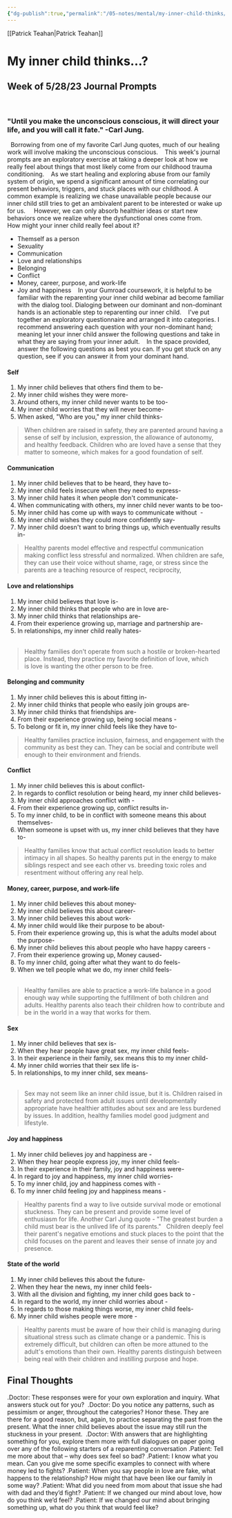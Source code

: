 ```yaml
---
{"dg-publish":true,"permalink":"/05-notes/mental/my-inner-child-thinks/","contentClasses":"daily page-light-pink Sunday","noteIcon":"","created":"2025-01-21T01:20:17.106+10:00","updated":"2025-01-21T16:22:36.592+10:00"}
---
```


[[Patrick Teahan\|Patrick Teahan]]
# My inner child thinks…?

## Week of 5/28/23 Journal Prompts
 
### "Until you make the unconscious conscious, it will direct your life, and you will call it fate." -Carl Jung.
 
Borrowing from one of my favorite Carl Jung quotes, much of our healing work will involve making the unconscious conscious. 
 
This week's journal prompts are an exploratory exercise at taking a deeper look at how we really feel about things that most likely come from our childhood trauma conditioning. 
 
As we start healing and exploring abuse from our family system of origin, we spend a significant amount of time correlating our present behaviors, triggers, and stuck places with our childhood. A common example is realizing we chase unavailable people because our inner child still tries to get an ambivalent parent to be interested or wake up for us.  
 
However, we can only absorb healthier ideas or start new behaviors once we realize where the dysfunctional ones come from. 
 
 
How might your inner child really feel about it? 
 
- Themself as a person
- Sexuality
- Communication
- Love and relationships
- Belonging
- Conflict
- Money, career, purpose, and work-life
- Joy and happiness 
 
In your Gumroad coursework, it is helpful to be familiar with the reparenting your inner child webinar ad become familiar with the dialog tool. Dialoging between our dominant and non-dominant hands is an actionable step to reparenting our inner child. 
 
I've put together an exploratory questionnaire and arranged it into categories. I recommend answering each question with your non-dominant hand; meaning let your inner child answer the following questions and take in what they are saying from your inner adult. 
 
In the space provided, answer the following questions as best you can. If you get stuck on any question, see if you can answer it from your dominant hand. 
#### Self
1. My inner child believes that others find them to be-	
2. My inner child wishes they were more- 	
3. Around others, my inner child never wants to be too-	
4. My inner child worries that they will never become- 	
5. When asked, "Who are you," my inner child thinks-	

>  When children are raised in safety, they are parented around having a sense of self by inclusion, expression, the allowance of autonomy, and healthy feedback. Children who are loved have a sense that they matter to someone, which makes for a good foundation of self.
#### Communication
1. My inner child believes that to be heard, they have to-	
2. My inner child feels insecure when they need to express-	
3. My inner child hates it when people don't communicate-	
4. When communicating with others, my inner child never wants to be too-	
5. My inner child has come up with ways to communicate without  -	
6. My inner child wishes they could more confidently say- 	
7. My inner child doesn't want to bring things up, which eventually results in-	

>  Healthy parents model effective and respectful communication making conflict less stressful and normalized. When children are safe, they can use their voice without shame, rage, or stress since the parents are a teaching resource of respect, reciprocity,
#### Love and relationships
1. My inner child believes that love is-	
2. My inner child thinks that people who are in love are-	
3. My inner child thinks that relationships are- 	
4. From their experience growing up, marriage and partnership are-	
5. In relationships, my inner child really hates- 	
 
>  Healthy families don't operate from such a hostile or broken-hearted place. Instead, they practice my favorite definition of love, which is love is wanting the other person to be free.
#### Belonging and community 
1. My inner child believes this is about fitting in-	
2. My inner child thinks that people who easily join groups are-	
3. My inner child thinks that friendships are- 	
4. From their experience growing up, being social means -	
5. To belong or fit in, my inner child feels like they have to-	
 
>  Healthy families practice inclusion, fairness, and engagement with the community as best they can. They can be social and contribute well enough to their environment and friends.
#### Conflict
1. My inner child believes this is about conflict-	
2. In regards to conflict resolution or being heard, my inner child believes-	
3. My inner child approaches conflict with -	
4. From their experience growing up, conflict results in-  	
5. To my inner child, to be in conflict with someone means this about themselves-	
6. When someone is upset with us, my inner child believes that they have to-

>  Healthy families know that actual conflict resolution leads to better intimacy in all shapes. So healthy parents put in the energy to make siblings respect and see each other vs. breeding toxic roles and resentment without offering any real help.
#### Money, career, purpose, and work-life
1. My inner child believes this about money-	
2. My inner child believes this about career-	
3. My inner child believes this about work-	
4. My inner child would like their purpose to be about-	
5. From their experience growing up, this is what the adults model about the purpose-	
6. My inner child believes this about people who have happy careers -	
7. From their experience growing up, Money caused-  	
8. To my inner child, going after what they want to do feels- 	
9. When we tell people what we do, my inner child feels-  	
 
>  Healthy families are able to practice a work-life balance in a good enough way while supporting the fulfillment of both children and adults. Healthy parents also teach their children how to contribute and be in the world in a way that works for them.
#### Sex
1. My inner child believes that sex is-	
2. When they hear people have great sex, my inner child feels-	
3. In their experience in their family, sex means this to my inner child-	
4. My inner child worries that their sex life is- 	
5. In relationships, to my inner child, sex means-	
 
>  Sex may not seem like an inner child issue, but it is. Children raised in safety and protected from adult issues until developmentally appropriate have healthier attitudes about sex and are less burdened by issues. In addition, healthy families model good judgment and lifestyle.
#### Joy and happiness 
1. My inner child believes joy and happiness are -	
2. When they hear people express joy, my inner child feels-	
3. In their experience in their family, joy and happiness were-	
4. In regard to joy and happiness, my inner child worries-  	
5. To my inner child, joy and happiness comes with -	
6. To my inner child feeling joy and happiness means -	

>  Healthy parents find a way to live outside survival mode or emotional stuckness. They can be present and provide some level of enthusiasm for life. Another Carl Jung quote - "The greatest burden a child must bear is the unlived life of its parents."
 
Children deeply feel their parent's negative emotions and stuck places to the point that the child focuses on the parent and leaves their sense of innate joy and presence. 
#### State of the world
1. My inner child believes this about the future-	
2. When they hear the news, my inner child feels-	
3. With all the division and fighting, my inner child goes back to -	
4. In regard to the world, my inner child worries about -  	
5. In regards to those making things worse, my inner child feels- 	
6. My inner child wishes people were more -	
 
> Healthy parents must be aware of how their child is managing during situational stress such as climate change or a pandemic. This is extremely difficult, but children can often be more attuned to the adult's emotions than their own. Healthy parents distinguish between being real with their children and instilling purpose and hope.
 
## Final Thoughts

.Doctor: These responses were for your own exploration and inquiry. What answers stuck out for you? 
.Doctor: Do you notice any patterns, such as pessimism or anger, throughout the categories? Honor these. They are there for a good reason, but, again, to practice separating the past from the present. What the inner child believes about the issue may still run the stuckness in your present. 
.Doctor:  With answers that are highlighting something for you, explore them more with full dialogues on paper going over any of the following starters of a reparenting conversation
.Patient: Tell me more about that – why does sex feel so bad?
.Patient: I know what you mean. Can you give me some specific examples to connect with where money led to fights?
.Patient: When you say people in love are fake, what happens to the relationship? How might that have been like our family in some way?
.Patient: What did you need from mom about that issue she had with dad and they’d fight?
.Patient: If we changed our mind about love, how do you think we’d feel?
.Patient: If we changed our mind about bringing something up, what do you think that would feel like?
 
 
 
 
